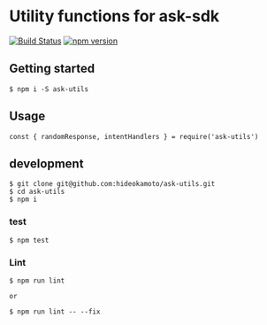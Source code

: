 # Utility functions for ask-sdk
[![Build Status](https://travis-ci.org/hideokamoto/ask-utils.svg?branch=master)](https://travis-ci.org/hideokamoto/ask-utils)
[![npm version](https://badge.fury.io/js/ask-utils.svg)](https://badge.fury.io/js/ask-utils)

## Getting started

```
$ npm i -S ask-utils
```

## Usage

```
const { randomResponse, intentHandlers } = require('ask-utils')
```

## development

```
$ git clone git@github.com:hideokamoto/ask-utils.git
$ cd ask-utils
$ npm i
```

### test

```
$ npm test
```

### Lint

```
$ npm run lint

or

$ npm run lint -- --fix
```
